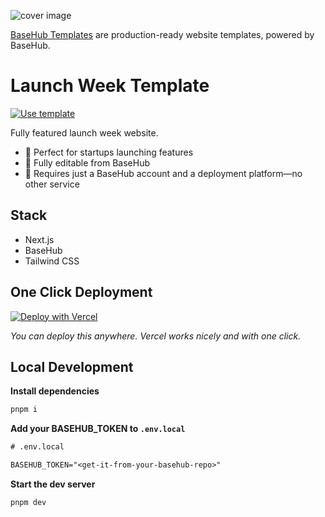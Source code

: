 ![cover image](https://assets.basehub.com/14f2efe8/2e521883e63c3514fa87fc5e61371fef/basehub-ai-week-og-(1).jpg)

[BaseHub Templates](https://basehub.com/templates) are production-ready website templates, powered by BaseHub.

# Launch Week Template

[![Use template](https://basehub.com/template-button.svg)](https://basehub.com/basehub/launch-week)

Fully featured launch week website.

- 🔸 Perfect for startups launching features
- 🔸 Fully editable from BaseHub
- 🔸 Requires just a BaseHub account and a deployment platform—no other service

## Stack

- Next.js
- BaseHub
- Tailwind CSS

## One Click Deployment

[![Deploy with Vercel](https://vercel.com/button)](https://vercel.com/new/clone?repository-url=https%3A%2F%2Fgithub.com%2Fbasehub-ai%2Flaunch-week-template&integration-ids=oac_xwgyJe0UwFLtsKIvIScYh0rY&project-name=launch-week&repository-name=launch-week&redirect-url=https%3A%2F%2Fbasehub.com%2Fapi%2Fvercel%2Fredirect-repo&env=RESEND_TOKEN&external-id=mly6i259eym3jkyvq6txyciu%3ACrqjxMuY266y80V1woXEm%3Aread%3A%3Cbasehub-null-value%3E%3A%3Cbasehub-null-value%3E%3A%3Cbasehub-null-value%3E)

_You can deploy this anywhere. Vercel works nicely and with one click._

## Local Development

**Install dependencies**

```bash
pnpm i
```

**Add your BASEHUB_TOKEN to `.env.local`**

```txt
# .env.local

BASEHUB_TOKEN="<get-it-from-your-basehub-repo>"
```

**Start the dev server**

```bash
pnpm dev
```

